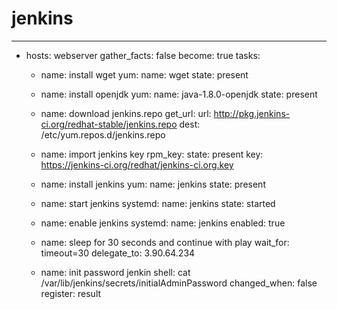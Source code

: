 # jenkins

---
- hosts: webserver
  gather_facts: false
  become: true
  tasks:
  - name: install wget
    yum:
      name: wget
      state: present

  - name: install openjdk
    yum:
      name: java-1.8.0-openjdk
      state: present

  - name: download jenkins.repo
    get_url:
      url: http://pkg.jenkins-ci.org/redhat-stable/jenkins.repo
      dest: /etc/yum.repos.d/jenkins.repo

  - name: import jenkins key
    rpm_key:
      state: present
      key: https://jenkins-ci.org/redhat/jenkins-ci.org.key

  - name: install jenkins
    yum:
      name: jenkins
      state: present

  - name: start jenkins
    systemd:
      name: jenkins
      state: started

  - name: enable jenkins
    systemd:
      name: jenkins
      enabled: true

  - name: sleep for 30 seconds and continue with play
    wait_for: timeout=30
    delegate_to: 3.90.64.234

  - name: init password jenkin
    shell: cat /var/lib/jenkins/secrets/initialAdminPassword
    changed_when: false
    register: result
